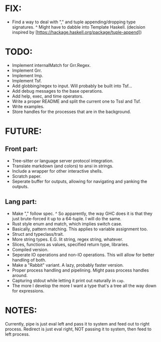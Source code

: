 # FIX:
- Find a way to deal with "," and tuple appending/dropping type signatures.
       ^ Might have to dabble into Template Haskell. (decision inspired by [https://hackage.haskell.org/package/tuple-append])

# TODO:
- Implement internalMatch for Grr.Regex.
- Implement Grr.
- Implement Imp.
- Implement Tsf.
- Add globbing/regex to input. Will probably be built into Tsf...
- Add debug messages to the base operations.
- Add help, exec, and time operators.
- Write a proper README and split the current one to Tssl and Tsf.
- Write examples.
- Store handles for the processes that are in the background.

# FUTURE:
## Front part:
- Tree-sitter or language server protocol integration.
- Translate markdown (and colors) to ansi in strings.
- Include a wrapper for other interactive shells.
- Scratch paper.
- Seperate buffer for outputs, allowing for navigating and yanking the outputs.
## Lang part:
- Make "," follow spec.
  ^ So apparently, the way GHC does it is that they just brute-forced it up to a 64-tuple.
                   I will do the same.
- Rust style enum and match, which implies switch case.
- Basically, pattern matching. This applies to variable assignment too.
- Struct and typeclass/trait.
- More string types. E.G. lit string, regex string, whatever.
- Slices, functions as values, specified return type, libraries.
- Compiled version.
- Seperate IO operations and non-IO operations. This will allow for better handling of both.
- Make a "Rabbit" variant. A lazy, probably faster version.
- Proper process handling and pipelining. Might pass process handles around.
- Capturing stdout while letting it print out naturally in `cap`.
- The more I develop the more I want a type that's a tree all the way down for expressions.

# NOTES:
Currently, pipe is just eval left and pass it to system and feed out to right process.
Redirect is just eval right, NOT passing it to system, then feed to left process.
